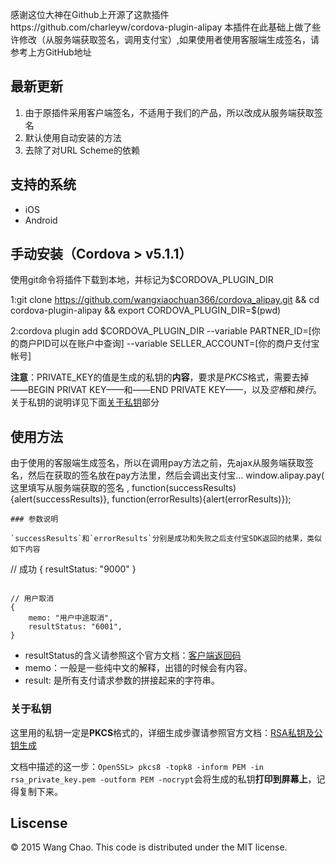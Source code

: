 感谢这位大神在Github上开源了这款插件https://github.com/charleyw/cordova-plugin-alipay
本插件在此基础上做了些许修改（从服务端获取签名，调用支付宝）,如果使用者使用客服端生成签名，请参考上方GitHub地址


## 最新更新

1. 由于原插件采用客户端签名，不适用于我们的产品，所以改成从服务端获取签名
2. 默认使用自动安装的方法
3. 去除了对URL Scheme的依赖

## 支持的系统

* iOS
* Android


## 手动安装（Cordova > v5.1.1）
使用git命令将插件下载到本地，并标记为$CORDOVA_PLUGIN_DIR

1:git clone https://github.com/wangxiaochuan366/cordova_alipay.git && cd cordova-plugin-alipay && export CORDOVA_PLUGIN_DIR=$(pwd)

2:cordova plugin add $CORDOVA_PLUGIN_DIR --variable PARTNER_ID=[你的商户PID可以在账户中查询] --variable SELLER_ACCOUNT=[你的商户支付宝帐号]

**注意**：PRIVATE_KEY的值是生成的私钥的**内容**，要求是*PKCS*格式，需要去掉——BEGIN PRIVAT KEY——和——END PRIVATE KEY——，以及*空格*和*换行*。关于私钥的说明详见下面<a href='#关于私钥'>关于私钥</a>部分

## 使用方法
 
  由于使用的客服端生成签名，所以在调用pay方法之前，先ajax从服务端获取签名，然后在获取的签名放在pay方法里，然后会调出支付宝...
window.alipay.pay(  这里填写从服务端获取的签名 , function(successResults){alert(successResults)}, function(errorResults){alert(errorResults)});
```
### 参数说明

`successResults`和`errorResults`分别是成功和失败之后支付宝SDK返回的结果，类似如下内容

```

// 成功
{
	resultStatus: "9000"
}
```

// 用户取消
{
	memo: "用户中途取消", 
	resultStatus: "6001", 
}

```

* resultStatus的含义请参照这个官方文档：[客户端返回码](https://doc.open.alipay.com/doc2/detail?treeId=59&articleId=103671&docType=1)
* memo：一般是一些纯中文的解释，出错的时候会有内容。
* result: 是所有支付请求参数的拼接起来的字符串。

### 关于私钥
这里用的私钥一定是**PKCS**格式的，详细生成步骤请参照官方文档：[RSA私钥及公钥生成](https://doc.open.alipay.com/doc2/detail.htm?spm=0.0.0.0.WSkmo8&treeId=58&articleId=103242&docType=1)  

文档中描述的这一步：`OpenSSL> pkcs8 -topk8 -inform PEM -in rsa_private_key.pem -outform PEM -nocrypt`会将生成的私钥**打印到屏幕上**，记得复制下来。


## Liscense

© 2015 Wang Chao. This code is distributed under the MIT license.
